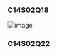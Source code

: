### C14S02Q18
![image](https://github.com/user-attachments/assets/9dcf4fea-64a4-4b0b-bc40-a146ecd8f3d3)

### C14S02Q22
